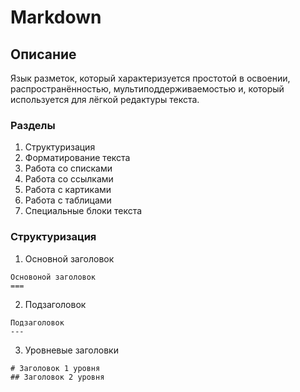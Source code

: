 Markdown
===
Описание
---
Язык разметок, который характеризуется простотой в освоении, распространённостью, мультиподдерживаемостью и, который используется для лёгкой редактуры текста.

### Разделы
1. Структуризация
2. Форматирование текста
3. Работа со списками
4. Работа со ссылками
5. Работа с картиками
6. Работа с таблицами
7. Специальные блоки текста

### Структуризация

1. Основной заголовок
```
Основоной заголовок
===
```
2. Подзаголовок
```
Подзаголовок
---
```
3. Уровневые заголовки
```
# Заголовок 1 уровня
## Заголовок 2 уровня
```
